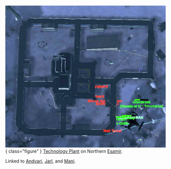 ![](../images/Dagur_overhead.jpg){ class="figure" }
[Technology Plant](../locations/Technology_Plant.md) on Northern
[Esamir](../locations/Esamir.md).

Linked to [Andvari](Andvari.md), [Jarl](Jarl.md), and [Mani](Mani.md).

